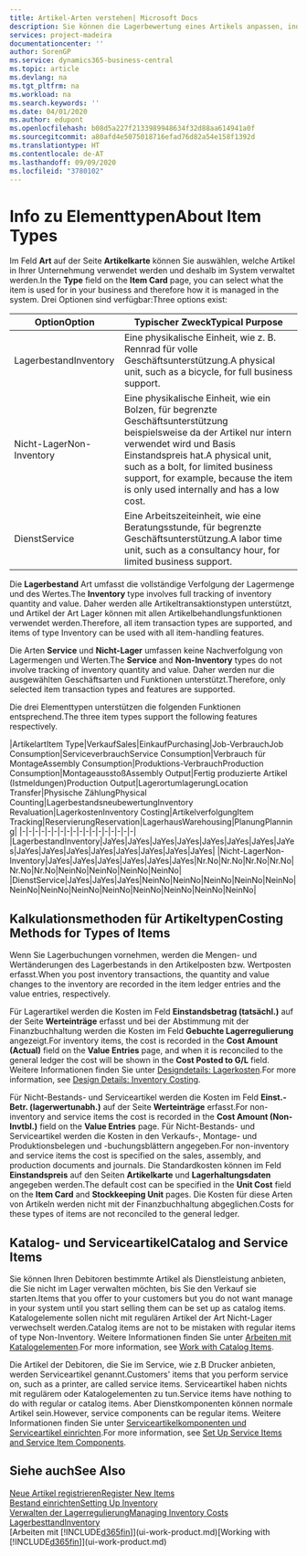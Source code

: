 ```yaml
---
title: Artikel-Arten verstehen| Microsoft Docs
description: Sie können die Lagerbewertung eines Artikels anpassen, indem Sie die FIFO. oder " Standard "oder Durchschnittskostenmethode anwenden, z. B. wenn Artikelkosten für Gründe, die keine Transaktionen betreffen, ändern.
services: project-madeira
documentationcenter: ''
author: SorenGP
ms.service: dynamics365-business-central
ms.topic: article
ms.devlang: na
ms.tgt_pltfrm: na
ms.workload: na
ms.search.keywords: ''
ms.date: 04/01/2020
ms.author: edupont
ms.openlocfilehash: b08d5a227f2133989948634f32d88aa614941a0f
ms.sourcegitcommit: a80afd4e5075018716efad76d82a54e158f1392d
ms.translationtype: HT
ms.contentlocale: de-AT
ms.lasthandoff: 09/09/2020
ms.locfileid: "3780102"
---
```

# <a name="about-item-types"></a><span data-ttu-id="e802d-103">Info zu Elementtypen</span><span class="sxs-lookup"><span data-stu-id="e802d-103">About Item Types</span></span>
<span data-ttu-id="e802d-104">Im Feld **Art** auf der Seite **Artikelkarte** können Sie auswählen, welche Artikel in Ihrer Unternehmung verwendet werden und deshalb im System verwaltet werden.</span><span class="sxs-lookup"><span data-stu-id="e802d-104">In the **Type** field on the **Item Card** page, you can select what the item is used for in your business and therefore how it is managed in the system.</span></span> <span data-ttu-id="e802d-105">Drei Optionen sind verfügbar:</span><span class="sxs-lookup"><span data-stu-id="e802d-105">Three options exist:</span></span>

|<span data-ttu-id="e802d-106">Option</span><span class="sxs-lookup"><span data-stu-id="e802d-106">Option</span></span>|<span data-ttu-id="e802d-107">Typischer Zweck</span><span class="sxs-lookup"><span data-stu-id="e802d-107">Typical Purpose</span></span>|
|------|-----------|
|<span data-ttu-id="e802d-108">Lagerbestand</span><span class="sxs-lookup"><span data-stu-id="e802d-108">Inventory</span></span>|<span data-ttu-id="e802d-109">Eine physikalische Einheit, wie z. B. Rennrad für volle Geschäftsunterstützung.</span><span class="sxs-lookup"><span data-stu-id="e802d-109">A physical unit, such as a bicycle, for full business support.</span></span>|
|<span data-ttu-id="e802d-110">Nicht-Lager</span><span class="sxs-lookup"><span data-stu-id="e802d-110">Non-Inventory</span></span>|<span data-ttu-id="e802d-111">Eine physikalische Einheit, wie ein Bolzen, für begrenzte Geschäftsunterstützung beispielsweise da der Artikel nur intern verwendet wird und Basis Einstandspreis hat.</span><span class="sxs-lookup"><span data-stu-id="e802d-111">A physical unit, such as a bolt, for limited business support, for example, because the item is only used internally and has a low cost.</span></span>|
|<span data-ttu-id="e802d-112">Dienst</span><span class="sxs-lookup"><span data-stu-id="e802d-112">Service</span></span>|<span data-ttu-id="e802d-113">Eine Arbeitszeiteinheit, wie eine Beratungsstunde, für begrenzte Geschäftsunterstützung.</span><span class="sxs-lookup"><span data-stu-id="e802d-113">A labor time unit, such as a consultancy hour, for limited business support.</span></span>|

<span data-ttu-id="e802d-114">Die **Lagerbestand** Art umfasst die vollständige Verfolgung der Lagermenge und des Wertes.</span><span class="sxs-lookup"><span data-stu-id="e802d-114">The **Inventory** type involves full tracking of inventory quantity and value.</span></span> <span data-ttu-id="e802d-115">Daher werden alle Artikeltransaktionstypen unterstützt, und Artikel der Art Lager können mit allen Artikelbehandlungsfunktionen verwendet werden.</span><span class="sxs-lookup"><span data-stu-id="e802d-115">Therefore, all item transaction types are supported, and items of type Inventory can be used with all item-handling features.</span></span>

<span data-ttu-id="e802d-116">Die Arten **Service** und **Nicht-Lager** umfassen keine Nachverfolgung von Lagermengen und Werten.</span><span class="sxs-lookup"><span data-stu-id="e802d-116">The **Service** and **Non-Inventory** types do not involve tracking of inventory quantity and value.</span></span> <span data-ttu-id="e802d-117">Daher werden nur die ausgewählten Geschäftsarten und Funktionen unterstützt.</span><span class="sxs-lookup"><span data-stu-id="e802d-117">Therefore, only selected item transaction types and features are supported.</span></span>

<span data-ttu-id="e802d-118">Die drei Elementtypen unterstützen die folgenden Funktionen entsprechend.</span><span class="sxs-lookup"><span data-stu-id="e802d-118">The three item types support the following features respectively.</span></span>

|<span data-ttu-id="e802d-119">Artikelart</span><span class="sxs-lookup"><span data-stu-id="e802d-119">Item Type</span></span>|<span data-ttu-id="e802d-120">Verkauf</span><span class="sxs-lookup"><span data-stu-id="e802d-120">Sales</span></span>|<span data-ttu-id="e802d-121">Einkauf</span><span class="sxs-lookup"><span data-stu-id="e802d-121">Purchasing</span></span>|<span data-ttu-id="e802d-122">Job-Verbrauch</span><span class="sxs-lookup"><span data-stu-id="e802d-122">Job Consumption</span></span>|<span data-ttu-id="e802d-123">Serviceverbrauch</span><span class="sxs-lookup"><span data-stu-id="e802d-123">Service Consumption</span></span>|<span data-ttu-id="e802d-124">Verbrauch für Montage</span><span class="sxs-lookup"><span data-stu-id="e802d-124">Assembly Consumption</span></span>|<span data-ttu-id="e802d-125">Produktions-Verbrauch</span><span class="sxs-lookup"><span data-stu-id="e802d-125">Production Consumption</span></span>|<span data-ttu-id="e802d-126">Montageausstoß</span><span class="sxs-lookup"><span data-stu-id="e802d-126">Assembly Output</span></span>|<span data-ttu-id="e802d-127">Fertig produzierte Artikel (Istmeldungen)</span><span class="sxs-lookup"><span data-stu-id="e802d-127">Production Output</span></span>|<span data-ttu-id="e802d-128">Lagerortumlagerung</span><span class="sxs-lookup"><span data-stu-id="e802d-128">Location Transfer</span></span>|<span data-ttu-id="e802d-129">Physische Zählung</span><span class="sxs-lookup"><span data-stu-id="e802d-129">Physical Counting</span></span>|<span data-ttu-id="e802d-130">Lagerbestandsneubewertung</span><span class="sxs-lookup"><span data-stu-id="e802d-130">Inventory Revaluation</span></span>|<span data-ttu-id="e802d-131">Lagerkosten</span><span class="sxs-lookup"><span data-stu-id="e802d-131">Inventory Costing</span></span>|<span data-ttu-id="e802d-132">Artikelverfolgung</span><span class="sxs-lookup"><span data-stu-id="e802d-132">Item Tracking</span></span>|<span data-ttu-id="e802d-133">Reservierung</span><span class="sxs-lookup"><span data-stu-id="e802d-133">Reservation</span></span>|<span data-ttu-id="e802d-134">Lagerhaus</span><span class="sxs-lookup"><span data-stu-id="e802d-134">Warehousing</span></span>|<span data-ttu-id="e802d-135">Planung</span><span class="sxs-lookup"><span data-stu-id="e802d-135">Planning</span></span>|
|-|-|-|-|-|-|-|-|-|-|-|-|-|-|-|-|-|-|
|<span data-ttu-id="e802d-136">Lagerbestand</span><span class="sxs-lookup"><span data-stu-id="e802d-136">Inventory</span></span>|<span data-ttu-id="e802d-137">Ja</span><span class="sxs-lookup"><span data-stu-id="e802d-137">Yes</span></span>|<span data-ttu-id="e802d-138">Ja</span><span class="sxs-lookup"><span data-stu-id="e802d-138">Yes</span></span>|<span data-ttu-id="e802d-139">Ja</span><span class="sxs-lookup"><span data-stu-id="e802d-139">Yes</span></span>|<span data-ttu-id="e802d-140">Ja</span><span class="sxs-lookup"><span data-stu-id="e802d-140">Yes</span></span>|<span data-ttu-id="e802d-141">Ja</span><span class="sxs-lookup"><span data-stu-id="e802d-141">Yes</span></span>|<span data-ttu-id="e802d-142">Ja</span><span class="sxs-lookup"><span data-stu-id="e802d-142">Yes</span></span>|<span data-ttu-id="e802d-143">Ja</span><span class="sxs-lookup"><span data-stu-id="e802d-143">Yes</span></span>|<span data-ttu-id="e802d-144">Ja</span><span class="sxs-lookup"><span data-stu-id="e802d-144">Yes</span></span>|<span data-ttu-id="e802d-145">Ja</span><span class="sxs-lookup"><span data-stu-id="e802d-145">Yes</span></span>|<span data-ttu-id="e802d-146">Ja</span><span class="sxs-lookup"><span data-stu-id="e802d-146">Yes</span></span>|<span data-ttu-id="e802d-147">Ja</span><span class="sxs-lookup"><span data-stu-id="e802d-147">Yes</span></span>|<span data-ttu-id="e802d-148">Ja</span><span class="sxs-lookup"><span data-stu-id="e802d-148">Yes</span></span>|<span data-ttu-id="e802d-149">Ja</span><span class="sxs-lookup"><span data-stu-id="e802d-149">Yes</span></span>|<span data-ttu-id="e802d-150">Ja</span><span class="sxs-lookup"><span data-stu-id="e802d-150">Yes</span></span>|<span data-ttu-id="e802d-151">Ja</span><span class="sxs-lookup"><span data-stu-id="e802d-151">Yes</span></span>|<span data-ttu-id="e802d-152">Ja</span><span class="sxs-lookup"><span data-stu-id="e802d-152">Yes</span></span>|
|<span data-ttu-id="e802d-153">Nicht-Lager</span><span class="sxs-lookup"><span data-stu-id="e802d-153">Non-Inventory</span></span>|<span data-ttu-id="e802d-154">Ja</span><span class="sxs-lookup"><span data-stu-id="e802d-154">Yes</span></span>|<span data-ttu-id="e802d-155">Ja</span><span class="sxs-lookup"><span data-stu-id="e802d-155">Yes</span></span>|<span data-ttu-id="e802d-156">Ja</span><span class="sxs-lookup"><span data-stu-id="e802d-156">Yes</span></span>|<span data-ttu-id="e802d-157">Ja</span><span class="sxs-lookup"><span data-stu-id="e802d-157">Yes</span></span>|<span data-ttu-id="e802d-158">Ja</span><span class="sxs-lookup"><span data-stu-id="e802d-158">Yes</span></span>|<span data-ttu-id="e802d-159">Ja</span><span class="sxs-lookup"><span data-stu-id="e802d-159">Yes</span></span>|<span data-ttu-id="e802d-160">Nr.</span><span class="sxs-lookup"><span data-stu-id="e802d-160">No</span></span>|<span data-ttu-id="e802d-161">Nr.</span><span class="sxs-lookup"><span data-stu-id="e802d-161">No</span></span>|<span data-ttu-id="e802d-162">Nr.</span><span class="sxs-lookup"><span data-stu-id="e802d-162">No</span></span>|<span data-ttu-id="e802d-163">Nr.</span><span class="sxs-lookup"><span data-stu-id="e802d-163">No</span></span>|<span data-ttu-id="e802d-164">Nr.</span><span class="sxs-lookup"><span data-stu-id="e802d-164">No</span></span>|<span data-ttu-id="e802d-165">Nr.</span><span class="sxs-lookup"><span data-stu-id="e802d-165">No</span></span>|<span data-ttu-id="e802d-166">Nein</span><span class="sxs-lookup"><span data-stu-id="e802d-166">No</span></span>|<span data-ttu-id="e802d-167">Nein</span><span class="sxs-lookup"><span data-stu-id="e802d-167">No</span></span>|<span data-ttu-id="e802d-168">Nein</span><span class="sxs-lookup"><span data-stu-id="e802d-168">No</span></span>|<span data-ttu-id="e802d-169">Nein</span><span class="sxs-lookup"><span data-stu-id="e802d-169">No</span></span>|
|<span data-ttu-id="e802d-170">Dienst</span><span class="sxs-lookup"><span data-stu-id="e802d-170">Service</span></span>|<span data-ttu-id="e802d-171">Ja</span><span class="sxs-lookup"><span data-stu-id="e802d-171">Yes</span></span>|<span data-ttu-id="e802d-172">Ja</span><span class="sxs-lookup"><span data-stu-id="e802d-172">Yes</span></span>|<span data-ttu-id="e802d-173">Ja</span><span class="sxs-lookup"><span data-stu-id="e802d-173">Yes</span></span>|<span data-ttu-id="e802d-174">Nein</span><span class="sxs-lookup"><span data-stu-id="e802d-174">No</span></span>|<span data-ttu-id="e802d-175">Nein</span><span class="sxs-lookup"><span data-stu-id="e802d-175">No</span></span>|<span data-ttu-id="e802d-176">Nein</span><span class="sxs-lookup"><span data-stu-id="e802d-176">No</span></span>|<span data-ttu-id="e802d-177">Nein</span><span class="sxs-lookup"><span data-stu-id="e802d-177">No</span></span>|<span data-ttu-id="e802d-178">Nein</span><span class="sxs-lookup"><span data-stu-id="e802d-178">No</span></span>|<span data-ttu-id="e802d-179">Nein</span><span class="sxs-lookup"><span data-stu-id="e802d-179">No</span></span>|<span data-ttu-id="e802d-180">Nein</span><span class="sxs-lookup"><span data-stu-id="e802d-180">No</span></span>|<span data-ttu-id="e802d-181">Nein</span><span class="sxs-lookup"><span data-stu-id="e802d-181">No</span></span>|<span data-ttu-id="e802d-182">Nein</span><span class="sxs-lookup"><span data-stu-id="e802d-182">No</span></span>|<span data-ttu-id="e802d-183">Nein</span><span class="sxs-lookup"><span data-stu-id="e802d-183">No</span></span>|<span data-ttu-id="e802d-184">Nein</span><span class="sxs-lookup"><span data-stu-id="e802d-184">No</span></span>|<span data-ttu-id="e802d-185">Nein</span><span class="sxs-lookup"><span data-stu-id="e802d-185">No</span></span>|<span data-ttu-id="e802d-186">Nein</span><span class="sxs-lookup"><span data-stu-id="e802d-186">No</span></span>|

## <a name="costing-methods-for-types-of-items"></a><span data-ttu-id="e802d-187">Kalkulationsmethoden für Artikeltypen</span><span class="sxs-lookup"><span data-stu-id="e802d-187">Costing Methods for Types of Items</span></span>
<span data-ttu-id="e802d-188">Wenn Sie Lagerbuchungen vornehmen, werden die Mengen- und Wertänderungen des Lagerbestands in den Artikelposten bzw. Wertposten erfasst.</span><span class="sxs-lookup"><span data-stu-id="e802d-188">When you post inventory transactions, the quantity and value changes to the inventory are recorded in the item ledger entries and the value entries, respectively.</span></span> 

<span data-ttu-id="e802d-189">Für Lagerartikel werden die Kosten im Feld **Einstandsbetrag (tatsächl.)** auf der Seite **Werteinträge** erfasst und bei der Abstimmung mit der Finanzbuchhaltung werden die Kosten im Feld **Gebuchte Lagerregulierung** angezeigt.</span><span class="sxs-lookup"><span data-stu-id="e802d-189">For inventory items, the cost is recorded in the **Cost Amount (Actual)** field on the **Value Entries** page, and when it is reconciled to the general ledger the cost will be shown in the **Cost Posted to G/L** field.</span></span> <span data-ttu-id="e802d-190">Weitere Informationen finden Sie unter [Designdetails: Lagerkosten](design-details-inventory-costing.md).</span><span class="sxs-lookup"><span data-stu-id="e802d-190">For more information, see [Design Details: Inventory Costing](design-details-inventory-costing.md).</span></span>

<span data-ttu-id="e802d-191">Für Nicht-Bestands- und Serviceartikel werden die Kosten im Feld **Einst.-Betr. (lagerwertunabh.)** auf der Seite **Werteinträge** erfasst.</span><span class="sxs-lookup"><span data-stu-id="e802d-191">For non-inventory and service items the cost is recorded in the **Cost Amount (Non-Invtbl.)** field on the **Value Entries** page.</span></span> <span data-ttu-id="e802d-192">Für Nicht-Bestands- und Serviceartikel werden die Kosten in den Verkaufs-, Montage- und Produktionsbelegen und -buchungsblättern angegeben.</span><span class="sxs-lookup"><span data-stu-id="e802d-192">For non-inventory and service items the cost is specified on the sales, assembly, and production documents and journals.</span></span> <span data-ttu-id="e802d-193">Die Standardkosten können im Feld **Einstandspreis** auf den Seiten **Artikelkarte** und **Lagerhaltungsdaten** angegeben werden.</span><span class="sxs-lookup"><span data-stu-id="e802d-193">The default cost can be specified in the **Unit Cost** field on the **Item Card** and **Stockkeeping Unit** pages.</span></span> <span data-ttu-id="e802d-194">Die Kosten für diese Arten von Artikeln werden nicht mit der Finanzbuchhaltung abgeglichen.</span><span class="sxs-lookup"><span data-stu-id="e802d-194">Costs for these types of items are not reconciled to the general ledger.</span></span> 

## <a name="catalog-and-service-items"></a><span data-ttu-id="e802d-195">Katalog- und Serviceartikel</span><span class="sxs-lookup"><span data-stu-id="e802d-195">Catalog and Service Items</span></span>
<span data-ttu-id="e802d-196">Sie können Ihren Debitoren bestimmte Artikel als Dienstleistung anbieten, die Sie nicht im Lager verwalten möchten, bis Sie den Verkauf sie starten.</span><span class="sxs-lookup"><span data-stu-id="e802d-196">Items that you offer to your customers but you do not want manage in your system until you start selling them can be set up as catalog items.</span></span> <span data-ttu-id="e802d-197">Katalogelemente sollen nicht mit regulären Artikel der Art Nicht-Lager verwechselt werden.</span><span class="sxs-lookup"><span data-stu-id="e802d-197">Catalog items are not to be mistaken with regular items of type Non-Inventory.</span></span> <span data-ttu-id="e802d-198">Weitere Informationen finden Sie unter [Arbeiten mit Katalogelementen](inventory-how-work-nonstock-items.md).</span><span class="sxs-lookup"><span data-stu-id="e802d-198">For more information, see [Work with Catalog Items](inventory-how-work-nonstock-items.md).</span></span>

<span data-ttu-id="e802d-199">Die Artikel der Debitoren, die Sie im Service, wie z.B Drucker anbieten, werden Serviceartikel genannt.</span><span class="sxs-lookup"><span data-stu-id="e802d-199">Customers' items that you perform service on, such as a printer, are called service items.</span></span> <span data-ttu-id="e802d-200">Serviceartikel haben nichts mit regulärem oder Katalogelementen zu tun.</span><span class="sxs-lookup"><span data-stu-id="e802d-200">Service items have nothing to do with regular or catalog items.</span></span> <span data-ttu-id="e802d-201">Aber Dienstkomponenten können normale Artikel sein.</span><span class="sxs-lookup"><span data-stu-id="e802d-201">However, service components can be regular items.</span></span> <span data-ttu-id="e802d-202">Weitere Informationen finden Sie unter [Serviceartikelkomponenten und Serviceartikel einrichten](service-how-setup-service-items.md).</span><span class="sxs-lookup"><span data-stu-id="e802d-202">For more information, see [Set Up Service Items and Service Item Components](service-how-setup-service-items.md).</span></span>

## <a name="see-also"></a><span data-ttu-id="e802d-203">Siehe auch</span><span class="sxs-lookup"><span data-stu-id="e802d-203">See Also</span></span>
[<span data-ttu-id="e802d-204">Neue Artikel registrieren</span><span class="sxs-lookup"><span data-stu-id="e802d-204">Register New Items</span></span>](inventory-how-register-new-items.md)  
[<span data-ttu-id="e802d-205">Bestand einrichten</span><span class="sxs-lookup"><span data-stu-id="e802d-205">Setting Up Inventory</span></span>](inventory-setup-inventory.md)  
[<span data-ttu-id="e802d-206">Verwalten der Lagerregulierung</span><span class="sxs-lookup"><span data-stu-id="e802d-206">Managing Inventory Costs</span></span>](finance-manage-inventory-costs.md)  
[<span data-ttu-id="e802d-207">Lagerbesttand</span><span class="sxs-lookup"><span data-stu-id="e802d-207">Inventory</span></span>](inventory-manage-inventory.md)  
<span data-ttu-id="e802d-208">[Arbeiten mit [!INCLUDE[d365fin](includes/d365fin_md.md)]](ui-work-product.md)</span><span class="sxs-lookup"><span data-stu-id="e802d-208">[Working with [!INCLUDE[d365fin](includes/d365fin_md.md)]](ui-work-product.md)</span></span>
